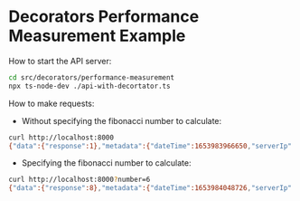 # Decorators Performance Measurement Example

How to start the API server:
```bash
cd src/decorators/performance-measurement
npx ts-node-dev ./api-with-decortator.ts
```

How to make requests:

- Without specifying the fibonacci number to calculate:
```bash
curl http://localhost:8000
{"data":{"response":1},"metadata":{"dateTime":1653983966650,"serverIp":"192.168.4.1"}}
```

- Specifying the fibonacci number to calculate:
```bash
curl http://localhost:8000?number=6
{"data":{"response":8},"metadata":{"dateTime":1653984048726,"serverIp":"192.168.4.1"}}
```
